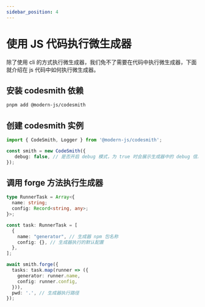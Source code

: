 ```yaml
---
sidebar_position: 4
---
```



# 使用 JS 代码执行微生成器

除了使用 cli 的方式执行微生成器，我们免不了需要在代码中执行微生成器，下面就介绍在 js 代码中如何执行微生成器。

## 安装 codesmith 依赖

```bash
pnpm add @modern-js/codesmith
```

## 创建 codesmith 实例

```typescript
import { CodeSmith, Logger } from '@modern-js/codesmith';

const smith = new CodeSmith({
   debug: false, // 是否开启 debug 模式，为 true 时会展示生成器中的 debug 信息
});
```

## 调用 forge 方法执行生成器

```typescript
type RunnerTask = Array<{
  name: string;
  config: Record<string, any>;
}>;

const task: RunnerTask = [
  {
    name: "generator", // 生成器 npm 包名称
    config: {}, // 生成器执行的默认配置
  },
];

await smith.forge({
  tasks: task.map(runner => ({
    generator: runner.name,
    config: runner.config,
  })),
  pwd: '.', // 生成器执行路径
});
```
